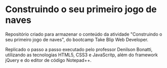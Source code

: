 # Construindo o seu primeiro jogo de naves

Repositório criado para armazenar o conteúdo da atividade "Construindo o seu primeiro jogo de naves", do bootcamp Take Blip Web Developer.

Replicado o passo a passo executado pelo professor Denilson Bonatti, utilizando as tecnologias HTML5, CSS3 e JavaScritp, além do framework jQuery e do editor de código Notepad++.